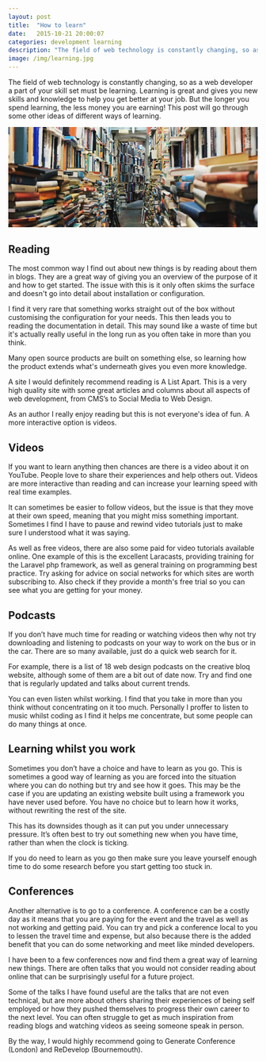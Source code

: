 ```yaml
---
layout: post
title:  "How to learn"
date:   2015-10-21 20:00:07
categories: development learning
description: "The field of web technology is constantly changing, so as a web developer a part of your skill set must be learning"
image: /img/learning.jpg
---
```


The field of web technology is constantly changing, so as a web developer a part of your skill set must be learning. Learning is great and gives you new skills and knowledge to help you get better at your job. But the longer you spend learning, the less money you are earning! This post will go through some other ideas of different ways of learning.

![Learning](/img/learning.jpg)

## Reading

The most common way I find out about new things is by reading about them in blogs. They are a great way of giving you an overview of the purpose of it and how to get started. The issue with this is it only often skims the surface and doesn't go into detail about installation or configuration. 

I find it very rare that something works straight out of the box without customising the configuration for your needs. This then leads you to reading the documentation in detail. This may sound like a waste of time but it's actually really useful in the long run as you often take in more than you think. 

Many open source products are built on something else, so learning how the product extends what's underneath gives you even more knowledge.

A site I would definitely recommend reading is A List Apart. This is a very high quality site with some great articles and columns about all aspects of web development, from CMS’s to Social Media to Web Design.

As an author I really enjoy reading but this is not everyone's idea of fun. A more interactive option is videos.

## Videos

If you want to learn anything then chances are there is a video about it on YouTube. People love to share their experiences and help others out. Videos are more interactive than reading and can increase your learning speed with real time examples. 

It can sometimes be easier to follow videos, but the issue is that they move at their own speed, meaning that you might miss something important. Sometimes I find I have to pause and rewind video tutorials just to make sure I understood what it was saying. 

As well as free videos, there are also some paid for video tutorials available online. One example of this is the excellent Laracasts, providing training for the Laravel php framework, as well as general training on programming best practice. Try asking for advice on social networks for which sites are worth subscribing to. Also check if they provide a month's free trial so you can see what you are getting for your money. 

## Podcasts

If you don’t have much time for reading or watching videos then why not try downloading and listening to podcasts on your way to work on the bus or in the car. There are so many available, just do a quick web search for it. 

For example, there is a list of 18 web design podcasts on the creative bloq website, although some of them are a bit out of date now. Try and find one that is regularly updated and talks about current trends. 

You can even listen whilst working. I find that you take in more than you think without concentrating on it too much. Personally I proffer to listen to music whilst coding as I find it helps me concentrate, but some people can do many things at once. 

## Learning whilst you work

Sometimes you don’t have a choice and have to learn as you go. This is sometimes a good way of learning as you are forced into the situation where you can do nothing but try and see how it goes. This may be the case if you are updating an existing website built using a framework you have never used before. You have no choice but to learn how it works, without rewriting the rest of the site. 

This has its downsides though as it can put you under unnecessary pressure. It’s often best to try out something new when you have time, rather than when the clock is ticking. 

If you do need to learn as you go then make sure you leave yourself enough time to do some research before you start getting too stuck in. 

## Conferences

Another alternative is to go to a conference. A conference can be a costly day as it means that you are paying for the event and the travel as well as not working and getting paid. You can try and pick a conference local to you to lessen the travel time and expense, but also because there is the added benefit that you can do some networking and meet like minded developers. 

I have been to a few conferences now and find them a great way of learning new things. There are often talks that you would not consider reading about online that can be surprisingly useful for a future project. 

Some of the talks I have found useful are the talks that are not even technical, but are more about others sharing their experiences of being self employed or how they pushed themselves to progress their own career to the next level. You can often struggle to get as much inspiration from reading blogs and watching videos as seeing someone speak in person. 

By the way, I would highly recommend going to Generate Conference (London) and ReDevelop (Bournemouth). 


